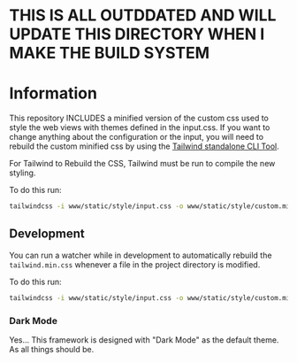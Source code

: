 # THIS IS ALL OUTDDATED AND WILL UPDATE THIS DIRECTORY WHEN I MAKE THE BUILD SYSTEM

# Information

This repository INCLUDES a minified version of the custom css used to style the web views with themes defined in the input.css. If you want to change anything about the configuration or the input, you will need to rebuild the custom minified css by using the [Tailwind standalone CLI Tool](https://github.com/tailwindlabs/tailwindcss/releases).

For Tailwind to Rebuild the CSS, Tailwind must be run to compile the new styling.

To do this run:

```bash
tailwindcss -i www/static/style/input.css -o www/static/style/custom.min.css --minify
```

## Development

You can run a watcher while in development to automatically rebuild the `tailwind.min.css` whenever a file in the project directory is modified.

To do this run:

```bash
tailwindcss -i www/static/style/input.css -o www/static/style/custom.min.css --watch --minify
```

### Dark Mode

Yes... This framework is designed with "Dark Mode" as the default theme. As all things should be.
